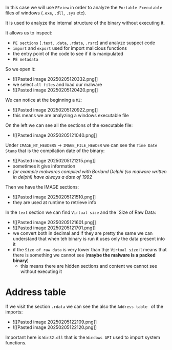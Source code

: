 
In this case we will use `PEview` in order to analyze the `Portable Executable` files of windows (`.exe`, `.dll`, `.sys` etc).

It is used to analyze the internal structure of the binary without executing it.

It allows us to inspect:
- `PE sections` (`.text`, `.data`, `.rdata`, `.rsrc`) and analyze suspect code
- `import` and `export` used for import malicious functions
- the entry point of the code to see if it is manipulated
- `PE metadata`



So we open it:
- ![[Pasted image 20250205120332.png]]
- we select `all files` and load our malware
- ![[Pasted image 20250205120420.png]]



We can notice at the beginning a `MZ`:
- ![[Pasted image 20250205120922.png]]
- this means we are analyzing a windows executable file


On the left we can see all the sections of the executable file:
- ![[Pasted image 20250205121040.png]]



Under `IMAGE_NT_HEADERS` -> `IMAGE_FILE_HEADER` we can see the `Time Date Stamp` that is the compilation date of the binary:
- ![[Pasted image 20250205121215.png]]
- sometimes it give information
- *for example malwares compiled with Borland Delphi (so malware written in delphi) have always a date of 1992*


Then we have the IMAGE sections:
- ![[Pasted image 20250205121510.png]]
- they are used at runtime to retrieve info 

In the `text` section we can find `Virtual size` and the `Size of Raw Data:
- ![[Pasted image 20250205121601.png]]
- ![[Pasted image 20250205121701.png]]
- we convert both in decimal and if they are pretty the same we can understand that when teh binary is run it uses only the data present into it
- if the `Size of raw data` is very lower than thje `Virtual size` it means that there is something we cannot see (**maybe the malware is a packed binary**)
	- this means there are hidden sections and content we cannot see without executing it


# Address table
If we visit the section `.rdata` we can see the also the `Address table ` of the imports:
- ![[Pasted image 20250205122109.png]]
- ![[Pasted image 20250205122120.png]]

Important here is `Win32.dll` that is the `Windows API` used to import system functions.
